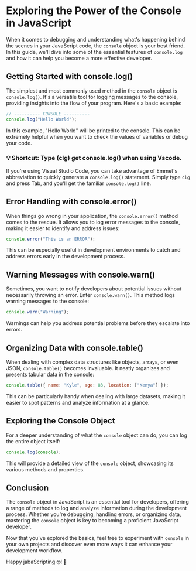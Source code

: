 # Exploring the Power of the Console in JavaScript

When it comes to debugging and understanding what's happening behind the scenes in your JavaScript code, the `console` object is your best friend. In this guide, we'll dive into some of the essential features of `console.log` and how it can help you become a more effective developer.

## Getting Started with console.log()

The simplest and most commonly used method in the `console` object is `console.log()`. It's a versatile tool for logging messages to the console, providing insights into the flow of your program. Here's a basic example:

```javascript
// ---------- CONSOLE ----------
console.log("Hello World");
```

In this example, "Hello World" will be printed to the console. This can be extremely helpful when you want to check the values of variables or debug your code.

### 💡 Shortcut: Type (clg) get  console.log() when using Vscode.

If you're using Visual Studio Code, you can take advantage of Emmet's abbreviation to quickly generate a `console.log()` statement. Simply type `clg` and press Tab, and you'll get the familiar `console.log()` line.

## Error Handling with console.error()

When things go wrong in your application, the `console.error()` method comes to the rescue. It allows you to log error messages to the console, making it easier to identify and address issues:

```javascript
console.error("This is an ERROR");
```

This can be especially useful in development environments to catch and address errors early in the development process.

## Warning Messages with console.warn()

Sometimes, you want to notify developers about potential issues without necessarily throwing an error. Enter `console.warn()`. This method logs warning messages to the console:

```javascript
console.warn("Warning");
```

Warnings can help you address potential problems before they escalate into errors.

## Organizing Data with console.table()

When dealing with complex data structures like objects, arrays, or even JSON, `console.table()` becomes invaluable. It neatly organizes and presents tabular data in the console:

```javascript
console.table({ name: "Kyle", age: 83, location: ["Kenya"] });
```

This can be particularly handy when dealing with large datasets, making it easier to spot patterns and analyze information at a glance.

## Exploring the Console Object

For a deeper understanding of what the `console` object can do, you can log the entire object itself:

```javascript
console.log(console);
```

This will provide a detailed view of the `console` object, showcasing its various methods and properties.

## Conclusion

The `console` object in JavaScript is an essential tool for developers, offering a range of methods to log and analyze information during the development process. Whether you're debugging, handling errors, or organizing data, mastering the `console` object is key to becoming a proficient JavaScript developer.

Now that you've explored the basics, feel free to experiment with `console` in your own projects and discover even more ways it can enhance your development workflow.

Happy jabaScripting 🤓! 🚀
